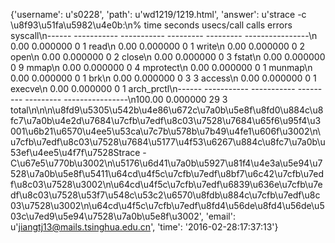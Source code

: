 {'username': u's0228', 'path': u'wd1219/1219.html', 'answer': u'strace -c \u8f93\u51fa\u5982\u4e0b:\n% time     seconds  usecs/call     calls    errors syscall\n------ ----------- ----------- --------- --------- ----------------\n  0.00    0.000000           0         1           read\n  0.00    0.000000           0         1           write\n  0.00    0.000000           0         2           open\n  0.00    0.000000           0         2           close\n  0.00    0.000000           0         3           fstat\n  0.00    0.000000           0         9           mmap\n  0.00    0.000000           0         4           mprotect\n  0.00    0.000000           0         1           munmap\n  0.00    0.000000           0         1           brk\n  0.00    0.000000           0         3         3 access\n  0.00    0.000000           0         1           execve\n  0.00    0.000000           0         1           arch_prctl\n------ ----------- ----------- --------- --------- ----------------\n100.00    0.000000                    29         3 total\n\n\n\u8fd9\u5305\u542b\u4e86\u672c\u7a0b\u5e8f\u8fd0\u884c\u8fc7\u7a0b\u4e2d\u7684\u7cfb\u7edf\u8c03\u7528\u7684\u65f6\u95f4\u3001\u6b21\u6570\u4ee5\u53ca\u7c7b\u578b\u7b49\u4fe1\u606f\u3002\n\u7cfb\u7edf\u8c03\u7528\u7684\u5177\u4f53\u6267\u884c\u8fc7\u7a0b\u53ef\u4ee5\u4f7f\u7528Strace -C\u67e5\u770b\u3002\n\u5176\u6d41\u7a0b\u5927\u81f4\u4e3a\u5e94\u7528\u7a0b\u5e8f\u5411\u64cd\u4f5c\u7cfb\u7edf\u8bf7\u6c42\u7cfb\u7edf\u8c03\u7528\u3002\n\u64cd\u4f5c\u7cfb\u7edf\u6839\u636e\u7cfb\u7edf\u8c03\u7528\u53f7\u548c\u53c2\u6570\u8fdb\u884c\u7cfb\u7edf\u8c03\u7528\u3002\n\u64cd\u4f5c\u7cfb\u7edf\u8fd4\u56de\u8fd4\u56de\u503c\u7ed9\u5e94\u7528\u7a0b\u5e8f\u3002', 'email': u'jiangtj13@mails.tsinghua.edu.cn', 'time': '2016-02-28:17:37:13'}